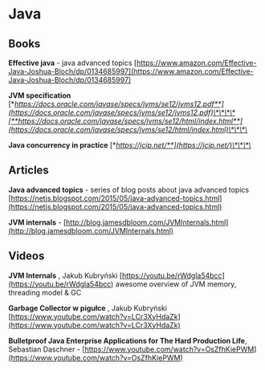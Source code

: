 # Java

## Books

**Effective java** - java advanced topics [https://www.amazon.com/Effective-Java-Joshua-Bloch/dp/0134685997](https://www.amazon.com/Effective-Java-Joshua-Bloch/dp/0134685997)

**JVM specification** [**https://docs.oracle.com/javase/specs/jvms/se12/jvms12.pdf**](https://docs.oracle.com/javase/specs/jvms/se12/jvms12.pdf)\*\*\*\*[**https://docs.oracle.com/javase/specs/jvms/se12/html/index.html**](https://docs.oracle.com/javase/specs/jvms/se12/html/index.html)\*\*\*\*

**Java concurrency in practice** [**https://jcip.net/**](https://jcip.net/)\*\*\*\*

## Articles

**Java advanced topics** - series of blog posts about java advanced topics [https://netjs.blogspot.com/2015/05/java-advanced-topics.html](https://netjs.blogspot.com/2015/05/java-advanced-topics.html)

**JVM internals** - [http://blog.jamesdbloom.com/JVMInternals.html](http://blog.jamesdbloom.com/JVMInternals.html)

## Videos 

**JVM Internals** , Jakub Kubryński [https://youtu.be/rWdgla54bcc](https://youtu.be/rWdgla54bcc) awesome overview of JVM memory, threading model & GC

**Garbage Collector w pigułce** , Jakub Kubryński [https://www.youtube.com/watch?v=LCr3XyHdaZk](https://www.youtube.com/watch?v=LCr3XyHdaZk)

**Bulletproof Java Enterprise Applications for The Hard Production Life**, Sebastian Daschner - [https://www.youtube.com/watch?v=OsZfhKiePWM](https://www.youtube.com/watch?v=OsZfhKiePWM)

